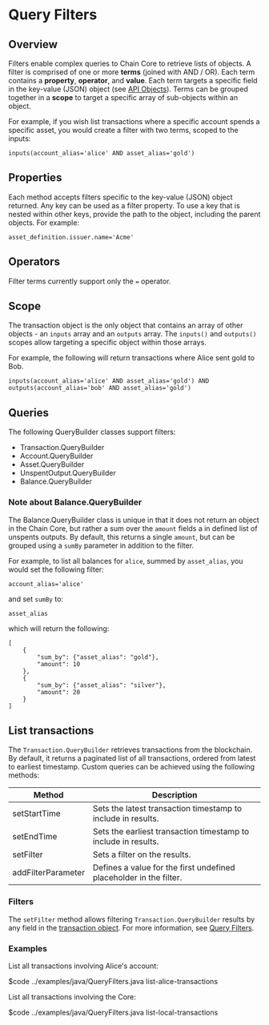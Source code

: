 # Query Filters

## Overview

Filters enable complex queries to Chain Core to retrieve lists of objects. A filter is comprised of one or more **terms** (joined with AND / OR). Each term contains a **property**, **operator**, and **value**. Each term targets a specific field in the key-value (JSON) object (see [API Objects](../reference/api-objects.md)). Terms can be grouped together in a **scope** to target a specific array of sub-objects within an object.

For example, if you wish list transactions where a specific account spends a specific asset, you would create a filter with two terms, scoped to the inputs:

```
inputs(account_alias='alice' AND asset_alias='gold')
```

## Properties

Each method accepts filters specific to the key-value (JSON) object returned. Any key can be used as a filter property. To use a key that is nested within other keys, provide the path to the object, including the parent objects. For example:

```
asset_definition.issuer.name='Acme'
```

## Operators

Filter terms currently support only the `=` operator.

## Scope

The transaction object is the only object that contains an array of other objects - an `inputs` array and an `outputs` array. The `inputs()` and `outputs()` scopes allow targeting a specific object within those arrays.

For example, the following will return transactions where Alice sent gold to Bob.

```
inputs(account_alias='alice' AND asset_alias='gold') AND outputs(account_alias='bob' AND asset_alias='gold')
```

## Queries

The following QueryBuilder classes support filters:

* Transaction.QueryBuilder
* Account.QueryBuilder
* Asset.QueryBuilder
* UnspentOutput.QueryBuilder
* Balance.QueryBuilder

### Note about Balance.QueryBuilder

The Balance.QueryBuilder class is unique in that it does not return an object in the Chain Core, but rather a sum over the `amount` fields a in defined list of unspents outputs. By default, this returns a single `amount`, but can be grouped using a `sumBy` parameter in addition to the filter.

For example, to list all balances for `alice`, summed by `asset_alias`, you would set the following filter:

```
account_alias='alice'
```

and set `sumBy` to:

```
asset_alias
```

which will return the following:

```
[
    {
        "sum_by": {"asset_alias": "gold"},
        "amount": 10
    },
    {
        "sum_by": {"asset_alias": "silver"},
        "amount": 20
    }
]
```

## List transactions

The `Transaction.QueryBuilder` retrieves transactions from the blockchain. By default, it returns a paginated list of all transactions, ordered from latest to earliest timestamp. Custom queries can be achieved using the following methods:

| Method             | Description                                                        |
|--------------------|--------------------------------------------------------------------|
| setStartTime       | Sets the latest transaction timestamp to include in results.       |
| setEndTime         | Sets the earliest transaction timestamp to include in results.     |
| setFilter          | Sets a filter on the results.                                      |
| addFilterParameter | Defines a value for the first undefined placeholder in the filter. |

### Filters

The `setFilter` method allows filtering `Transaction.QueryBuilder` results by any field in the [transaction object](../reference/api-objects.md#transaction). For more information, see [Query Filters](../build-applications/query-filters.md).

### Examples

List all transactions involving Alice's account:

$code ../examples/java/QueryFilters.java list-alice-transactions

List all transactions involving the Core:

$code ../examples/java/QueryFilters.java list-local-transactions
